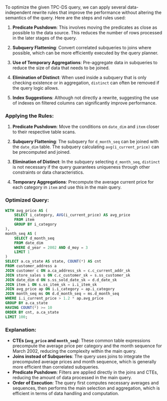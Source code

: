 To optimize the given TPC-DS query, we can apply several data-independent rewrite rules that improve the performance without altering the semantics of the query. Here are the steps and rules used:

1. **Predicate Pushdown**: This involves moving the predicates as close as possible to the data source. This reduces the number of rows processed in the later stages of the query.

2. **Subquery Flattening**: Convert correlated subqueries to joins where possible, which can be more efficiently executed by the query planner.

3. **Use of Temporary Aggregations**: Pre-aggregate data in subqueries to reduce the size of data that needs to be joined.

4. **Elimination of Distinct**: When used inside a subquery that is only checking existence or in aggregation, `distinct` can often be removed if the query logic allows.

5. **Index Suggestions**: Although not directly a rewrite, suggesting the use of indexes on filtered columns can significantly improve performance.

### Applying the Rules:

1. **Predicate Pushdown**: Move the conditions on `date_dim` and `item` closer to their respective table scans.
   
2. **Subquery Flattening**: The subquery for `d_month_seq` can be joined with the `date_dim` table. The subquery calculating `avg(i_current_price)` can be precomputed and joined.

3. **Elimination of Distinct**: In the subquery selecting `d_month_seq`, `distinct` is not necessary if the query guarantees uniqueness through other constraints or data characteristics.

4. **Temporary Aggregations**: Precompute the average current price for each category in `item` and use this in the main query.

### Optimized Query:

```sql
WITH avg_price AS (
    SELECT i_category, AVG(i_current_price) AS avg_price
    FROM item
    GROUP BY i_category
),
month_seq AS (
    SELECT d_month_seq
    FROM date_dim
    WHERE d_year = 2002 AND d_moy = 3
    LIMIT 1
)
SELECT a.ca_state AS state, COUNT(*) AS cnt
FROM customer_address a
JOIN customer c ON a.ca_address_sk = c.c_current_addr_sk
JOIN store_sales s ON c.c_customer_sk = s.ss_customer_sk
JOIN date_dim d ON s.ss_sold_date_sk = d.d_date_sk
JOIN item i ON s.ss_item_sk = i.i_item_sk
JOIN avg_price ap ON i.i_category = ap.i_category
JOIN month_seq ms ON d.d_month_seq = ms.d_month_seq
WHERE i.i_current_price > 1.2 * ap.avg_price
GROUP BY a.ca_state
HAVING COUNT(*) >= 10
ORDER BY cnt, a.ca_state
LIMIT 100;
```

### Explanation:

- **CTEs (`avg_price` and `month_seq`)**: These common table expressions precompute the average price per category and the month sequence for March 2002, reducing the complexity within the main query.
- **Joins instead of Subqueries**: The query uses joins to integrate the precomputed average prices and month sequence, which is generally more efficient than correlated subqueries.
- **Predicate Pushdown**: Filters are applied directly in the joins and CTEs, reducing the amount of data processed in the main query.
- **Order of Execution**: The query first computes necessary averages and sequences, then performs the main selection and aggregation, which is efficient in terms of data handling and computation.